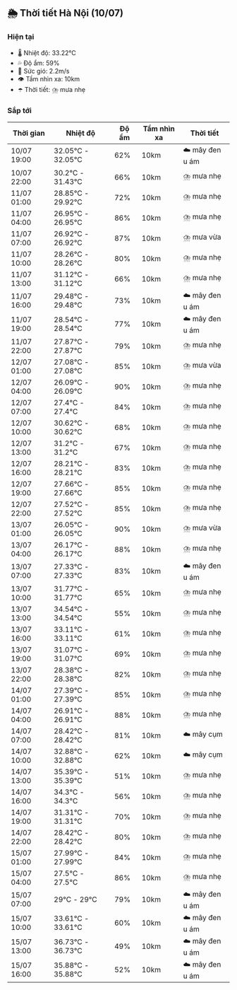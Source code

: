 ## 🌦️ Thời tiết Hà Nội (10/07)

### Hiện tại

- 🌡️ Nhiệt độ: 33.22℃
- 💦 Độ ẩm: 59%
- 💨 Sức gió: 2.2m/s
- 👁️ Tầm nhìn xa: 10km
- ☂️ Thời tiết: ⛈️ mưa nhẹ

### Sắp tới

| Thời gian | Nhiệt độ | Độ ẩm | Tầm nhìn xa | Thời tiết |
| --- | --- | --- | --- | --- |
| 10/07 19:00 | 32.05℃ - 32.05℃ | 62% | 10km | ☁️ mây đen u ám |
| 10/07 22:00 | 30.2℃ - 31.43℃ | 66% | 10km | ⛈️ mưa nhẹ |
| 11/07 01:00 | 28.85℃ - 29.92℃ | 72% | 10km | ⛈️ mưa nhẹ |
| 11/07 04:00 | 26.95℃ - 26.95℃ | 86% | 10km | ⛈️ mưa nhẹ |
| 11/07 07:00 | 26.92℃ - 26.92℃ | 87% | 10km | ⛈️ mưa vừa |
| 11/07 10:00 | 28.26℃ - 28.26℃ | 80% | 10km | ⛈️ mưa nhẹ |
| 11/07 13:00 | 31.12℃ - 31.12℃ | 66% | 10km | ⛈️ mưa nhẹ |
| 11/07 16:00 | 29.48℃ - 29.48℃ | 73% | 10km | ☁️ mây đen u ám |
| 11/07 19:00 | 28.54℃ - 28.54℃ | 77% | 10km | ☁️ mây đen u ám |
| 11/07 22:00 | 27.87℃ - 27.87℃ | 79% | 10km | ⛈️ mưa nhẹ |
| 12/07 01:00 | 27.08℃ - 27.08℃ | 85% | 10km | ⛈️ mưa vừa |
| 12/07 04:00 | 26.09℃ - 26.09℃ | 90% | 10km | ⛈️ mưa nhẹ |
| 12/07 07:00 | 27.4℃ - 27.4℃ | 84% | 10km | ⛈️ mưa nhẹ |
| 12/07 10:00 | 30.62℃ - 30.62℃ | 68% | 10km | ⛈️ mưa nhẹ |
| 12/07 13:00 | 31.2℃ - 31.2℃ | 67% | 10km | ⛈️ mưa nhẹ |
| 12/07 16:00 | 28.21℃ - 28.21℃ | 83% | 10km | ⛈️ mưa nhẹ |
| 12/07 19:00 | 27.66℃ - 27.66℃ | 85% | 10km | ⛈️ mưa nhẹ |
| 12/07 22:00 | 27.52℃ - 27.52℃ | 85% | 10km | ⛈️ mưa nhẹ |
| 13/07 01:00 | 26.05℃ - 26.05℃ | 90% | 10km | ⛈️ mưa vừa |
| 13/07 04:00 | 26.17℃ - 26.17℃ | 88% | 10km | ⛈️ mưa nhẹ |
| 13/07 07:00 | 27.33℃ - 27.33℃ | 83% | 10km | ☁️ mây đen u ám |
| 13/07 10:00 | 31.77℃ - 31.77℃ | 65% | 10km | ⛈️ mưa nhẹ |
| 13/07 13:00 | 34.54℃ - 34.54℃ | 55% | 10km | ⛈️ mưa nhẹ |
| 13/07 16:00 | 33.11℃ - 33.11℃ | 61% | 10km | ⛈️ mưa nhẹ |
| 13/07 19:00 | 31.07℃ - 31.07℃ | 69% | 10km | ⛈️ mưa nhẹ |
| 13/07 22:00 | 28.38℃ - 28.38℃ | 82% | 10km | ⛈️ mưa nhẹ |
| 14/07 01:00 | 27.39℃ - 27.39℃ | 85% | 10km | ⛈️ mưa nhẹ |
| 14/07 04:00 | 26.91℃ - 26.91℃ | 88% | 10km | ⛈️ mưa nhẹ |
| 14/07 07:00 | 28.42℃ - 28.42℃ | 81% | 10km | ☁️ mây cụm |
| 14/07 10:00 | 32.88℃ - 32.88℃ | 62% | 10km | ☁️ mây cụm |
| 14/07 13:00 | 35.39℃ - 35.39℃ | 51% | 10km | ⛈️ mưa nhẹ |
| 14/07 16:00 | 34.3℃ - 34.3℃ | 56% | 10km | ⛈️ mưa nhẹ |
| 14/07 19:00 | 31.31℃ - 31.31℃ | 70% | 10km | ⛈️ mưa nhẹ |
| 14/07 22:00 | 28.42℃ - 28.42℃ | 80% | 10km | ⛈️ mưa nhẹ |
| 15/07 01:00 | 27.99℃ - 27.99℃ | 84% | 10km | ⛈️ mưa nhẹ |
| 15/07 04:00 | 27.5℃ - 27.5℃ | 86% | 10km | ⛈️ mưa nhẹ |
| 15/07 07:00 | 29℃ - 29℃ | 79% | 10km | ☁️ mây đen u ám |
| 15/07 10:00 | 33.61℃ - 33.61℃ | 60% | 10km | ☁️ mây đen u ám |
| 15/07 13:00 | 36.73℃ - 36.73℃ | 49% | 10km | ☁️ mây đen u ám |
| 15/07 16:00 | 35.88℃ - 35.88℃ | 52% | 10km | ☁️ mây đen u ám |
